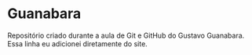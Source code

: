 # Guanabara
Repositório criado durante a aula de Git e GitHub do Gustavo Guanabara.
Essa linha eu adicionei diretamente do site.
